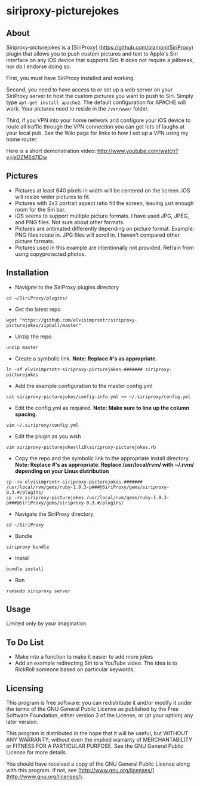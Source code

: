 siriproxy-picturejokes
======================

About
-----
Siriproxy-picturejokes is a [SiriProxy] (https://github.com/plamoni/SiriProxy) plugin that allows you to push custom pictures and text to Apple's Siri interface on any iOS device that supports Siri.   It does not require a jailbreak, nor do I endorse doing so.

First, you must have SiriProxy installed and working.  

Second, you need to have access to or set up a web server on your SiriProxy server to host the custom pictures you want to push to Siri.  Simply type `apt-get install apache2`.   The default configuration for APACHE will work.   Your pictures need to reside in the `/var/www/` folder.  

Third, if you VPN into your home network and configure your iOS device to route all traffic through the VPN connection you can get lots of laughs at your local pub.  See the Wiki page for links to how I set up a VPN using my home router. 

Here is a short demonstration video: http://www.youtube.com/watch?v=jxDZMEd7IDw


Pictures
-----------------
- Pictures at least 640 pixels in width will be centered on the screen.  iOS will resize wider pictures to fit.  
- Pictures with 2x3 portrait aspect ratio fill the screen, leaving just enough room for the Siri bar.  
- iOS seems to support multiple picture formats.  I have used JPG, JPEG, and PNG files.  Not sure about other formats.  
- Pictures are antimated differently depending on picture format.  Example: PNG files rotate in.   JPG files will scroll in.  I haven't compared other picture formats.
- Pictures used in this example are intentionally not provided. Refrain from using copyprotected photos.  


Installation
------------


- Navigate to the SiriProxy plugins directory  

`cd ~/SiriProxy/plugins/`

- Get the latest repo   

`wget "https://github.com/elvisimprsntr/siriproxy-picturejokes/zipball/master"`

- Unzip the repo  

`unzip master`

- Create a symbolic link. **Note: Replace #'s as appropriate.**  

`ln -sf elvisimprsntr-siriproxy-picturejokes-####### siriproxy-picturejokes`

- Add the example configuration to the master config.yml  

`cat siriproxy-picturejokes/config-info.yml >> ~/.siriproxy/config.yml`

- Edit the config.yml as required.     **Note: Make sure to line up the column spacing.**

`vim ~/.siriproxy/config.yml`

- Edit the plugin as you wish  

`vim siriproxy-picturejokes\lib\siriproxy-picturejokes.rb`

- Copy the repo and the symbolic link to the appropriate install directory.  **Note: Replace #'s as appropriate.  Replace /usr/local/rvm/ with ~/.rvm/ depending on your Linux distribution**     

`cp -rv elvisimprsntr-siriproxy-picturejokes-####### /usr/local/rvm/gems/ruby-1.9.3-p###@SiriProxy/gems/siriproxy-0.3.#/plugins/`    
`cp -rv siriproxy-picturejokes /usr/local/rvm/gems/ruby-1.9.3-p###@SiriProxy/gems/siriproxy-0.3.#/plugins/`    

- Navigate the SiriProxy directory  

`cd ~/SiriProxy`

- Bundle  

`siriproxy bundle`

- Install  

`bundle install`

- Run  

`rvmsudo siriproxy server`

Usage
-----

Limited only by your imagination.

To Do List
----------

- Make into a function to make it easier to add more jokes
- Add an example redirecting Siri to a YouTube video.  The idea is to RickRoll someone based on particular keywords.

Licensing
---------

This program is free software: you can redistribute it and/or modify it under the terms of the GNU General Public License as published by the Free Software Foundation, either version 3 of the License, or (at your option) any later version.

This program is distributed in the hope that it will be useful, but WITHOUT ANY WARRANTY; without even the implied warranty of MERCHANTABILITY or FITNESS FOR A PARTICULAR PURPOSE.  See the GNU General Public License for more details.

You should have received a copy of the GNU General Public License along with this program.  If not, see [http://www.gnu.org/licenses/](http://www.gnu.org/licenses/).

